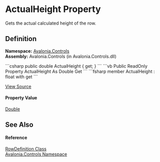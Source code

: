 # ActualHeight Property


Gets the actual calculated height of the row.



## Definition
**Namespace:** <a href="N_Avalonia_Controls">Avalonia.Controls</a>  
**Assembly:** Avalonia.Controls (in Avalonia.Controls.dll)

<Tabs groupId="api-code-preview">
<TabItem value="csharp" label="C#">
```csharp
public double ActualHeight { get; }
```
</TabItem>
<TabItem value="vb" label="VB">
```vb
Public ReadOnly Property ActualHeight As Double
	Get
```
</TabItem>
<TabItem value="fsharp" label="F#">
```fsharp
member ActualHeight : float with get
```
</TabItem>
</Tabs>



<a href="https://github.com/AvaloniaUI/Avalonia/tree/master/src/Avalonia.Controls/RowDefinition.cs#L65" title="View the source code">View Source</a>



#### Property Value
<a href="https://learn.microsoft.com/dotnet/api/system.double" target="_blank" rel="noopener noreferrer">Double</a>

## See Also


#### Reference
<a href="T_Avalonia_Controls_RowDefinition">RowDefinition Class</a>  
<a href="N_Avalonia_Controls">Avalonia.Controls Namespace</a>  

